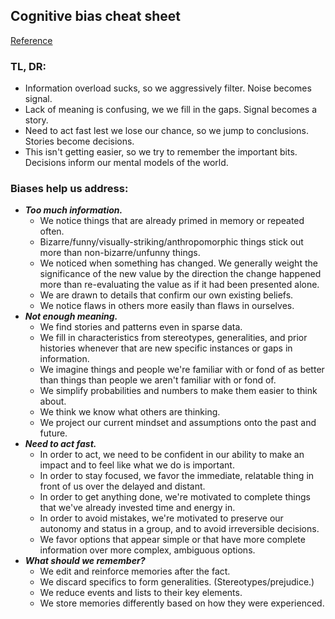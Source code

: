 ## Cognitive bias cheat sheet
[Reference](https://betterhumans.coach.me/cognitive-bias-cheat-sheet-55a472476b18)

### TL, DR:

- Information overload sucks, so we aggressively filter. Noise becomes signal.
- Lack of meaning is confusing, we we fill in the gaps. Signal becomes a story.
- Need to act fast lest we lose our chance, so we jump to conclusions. Stories become decisions.
- This isn't getting easier, so we try to remember the important bits. Decisions inform our mental models of the world.

### Biases help us address:

- ***Too much information.***
  - We notice things that are already primed in memory or repeated often.
  - Bizarre/funny/visually-striking/anthropomorphic things stick out more than non-bizarre/unfunny things.
  - We noticed when something has changed. We generally weight the significance of the new value by the direction the change happened more than re-evaluating the value as if it had been presented alone.
  - We are drawn to details that confirm our own existing beliefs.
  - We notice flaws in others more easily than flaws in ourselves.
- ***Not enough meaning.***
  - We find stories and patterns even in sparse data.
  - We fill in characteristics from stereotypes, generalities, and prior histories whenever that are new specific instances or gaps in information.
  - We imagine things and people we're familiar with or fond of as better than things than people we aren't familiar with or fond of.
  - We simplify probabilities and numbers to make them easier to think about.
  - We think we know what others are thinking.
  - We project our current mindset and assumptions onto the past and future.
- ***Need to act fast.***
  - In order to act, we need to be confident in our ability to make an impact and to feel like what we do is important.
  - In order to stay focused, we favor the immediate, relatable thing in front of us over the delayed and distant.
  - In order to get anything done, we're motivated to complete things that we've already invested time and energy in.
  - In order to avoid mistakes, we're motivated to preserve our autonomy and status in a group, and to avoid irreversible decisions.
  - We favor options that appear simple or that have more complete information over more complex, ambiguous options.
- ***What should we remember?***
  - We edit and reinforce memories after the fact.
  - We discard specifics to form generalities. (Stereotypes/prejudice.)
  - We reduce events and lists to their key elements.
  - We store memories differently based on how they were experienced.
